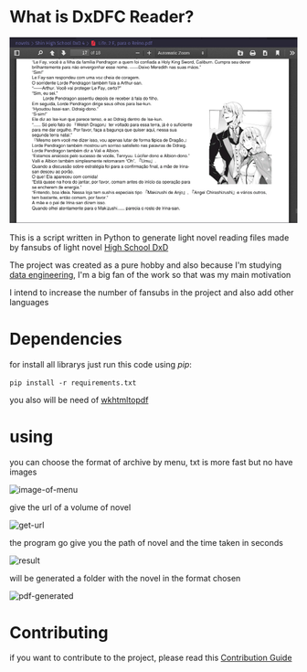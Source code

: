 # What is DxDFC Reader?

<img src="assets/content/pdf-novel.png">

This is a script written in Python to generate light novel reading files made by fansubs of light novel [High School DxD](https://pt.wikipedia.org/wiki/High_School_DxD)

The project was created as a pure hobby and also because I'm studying [data engineering](https://en.wikipedia.org/wiki/Data_engineering), I'm a big fan of the work so that was my main motivation

I intend to increase the number of fansubs in the project and also add other languages

# Dependencies

for install all librarys just run this code using *pip*:

```pip install -r requirements.txt```

you also will be need of [wkhtmltopdf](https://wkhtmltopdf.org/)

# using 

you can choose the format of archive by menu, txt is more fast but no have images

![image-of-menu](assets/content/menu.png)

give the url of a volume of novel

![get-url](assets/content/url.png)

the program go give you the path of novel and the time taken in seconds

![result](assets/content/result.png)

will be generated a folder with the novel in the format chosen

![pdf-generated](assets/content/pdf-generated.png)

# Contributing

if you want to contribute to the project, please read this [Contribution Guide](CONTRIBUTING.md)
